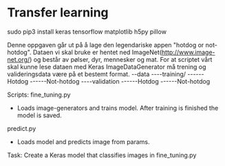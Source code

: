 # Transfer learning

sudo pip3 install keras tensorflow matplotlib h5py pillow


Denne oppgaven går ut på å lage den legendariske appen "hotdog or not-hotdog".
Dataen vi skal bruke er hentet ned ImageNet(http://www.image-net.org/) og består av pølser, dyr, mennesker og mat.
For at scriptet vårt skal kunne lese dataen med Keras ImageDataGenerator må trening og valideringsdata være på et bestemt format.
--data
----training/
------Hotdog
------Not-hotdog
----validation
------Hotdog
------Not-hotdog


Scripts:
fine_tuning.py
- Loads image-generators and trains model. After training is finished the model is saved.

predict.py
- Loads model and predicts image from params.

Task:
Create a Keras model that classifies images in fine_tuning.py
